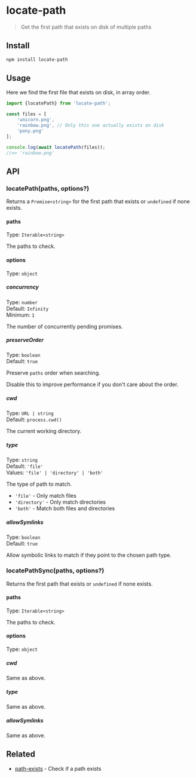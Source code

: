 # locate-path

> Get the first path that exists on disk of multiple paths

## Install

```sh
npm install locate-path
```

## Usage

Here we find the first file that exists on disk, in array order.

```js
import {locatePath} from 'locate-path';

const files = [
	'unicorn.png',
	'rainbow.png', // Only this one actually exists on disk
	'pony.png'
];

console.log(await locatePath(files));
//=> 'rainbow.png'
```

## API

### locatePath(paths, options?)

Returns a `Promise<string>` for the first path that exists or `undefined` if none exists.

#### paths

Type: `Iterable<string>`

The paths to check.

#### options

Type: `object`

##### concurrency

Type: `number`\
Default: `Infinity`\
Minimum: `1`

The number of concurrently pending promises.

##### preserveOrder

Type: `boolean`\
Default: `true`

Preserve `paths` order when searching.

Disable this to improve performance if you don't care about the order.

##### cwd

Type: `URL | string`\
Default: `process.cwd()`

The current working directory.

##### type

Type: `string`\
Default: `'file'`\
Values: `'file' | 'directory' | 'both'`

The type of path to match.

- `'file'` - Only match files
- `'directory'` - Only match directories
- `'both'` - Match both files and directories

##### allowSymlinks

Type: `boolean`\
Default: `true`

Allow symbolic links to match if they point to the chosen path type.

### locatePathSync(paths, options?)

Returns the first path that exists or `undefined` if none exists.

#### paths

Type: `Iterable<string>`

The paths to check.

#### options

Type: `object`

##### cwd

Same as above.

##### type

Same as above.

##### allowSymlinks

Same as above.

## Related

- [path-exists](https://github.com/sindresorhus/path-exists) - Check if a path exists
